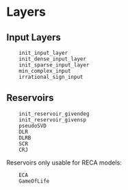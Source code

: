 # Layers

## Input Layers
```@docs
    init_input_layer
    init_dense_input_layer
    init_sparse_input_layer
    min_complex_input
    irrational_sign_input
```

## Reservoirs
```@docs
    init_reservoir_givendeg
    init_reservoir_givensp
    pseudoSVD
    DLR
    DLRB
    SCR
    CRJ
```

Reservoirs only usable for RECA models:
```@docs
    ECA
    GameOfLife
```
